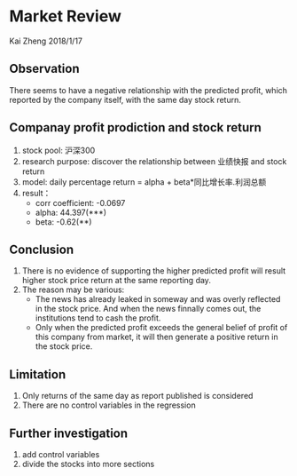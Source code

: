 # Market Review
Kai Zheng
2018/1/17

## Observation
There seems to have a negative relationship with the predicted profit, which reported by the company itself, with the same day stock return.

## Companay profit prodiction and stock return
1. stock pool: 沪深300
2. research purpose: discover the relationship between 业绩快报 and stock return
3. model: daily percentage return = alpha + beta*同比增长率.利润总额
4. result： 
    - corr coefficient: -0.0697
    - alpha: 44.397(***)
    - beta: -0.62(**)

## Conclusion
1. There is no evidence of supporting the higher predicted profit will result higher stock price return at the same reporting day.
2. The reason may be various:
    - The news has already leaked in someway and was overly reflected in the stock price. And when the news finnally comes out, the institutions tend to cash the profit. 
    - Only when the predicted profit exceeds the general belief of profit of this company from market, it will then generate a positive return in the stock price.
     
## Limitation
1. Only returns of the same day as report published is considered
2. There are no control variables in the regression

## Further investigation
1. add control variables
2. divide the stocks into more sections 
